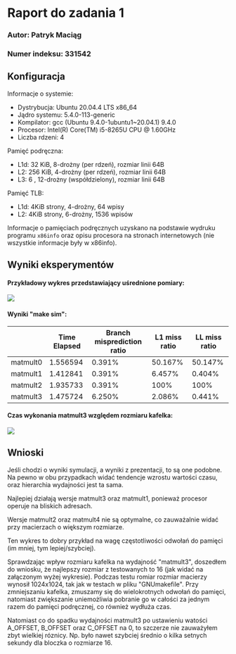 # Raport do zadania 1

### Autor: Patryk Maciąg
### Numer indeksu: 331542

Konfiguracja
---

Informacje o systemie:

 * Dystrybucja: Ubuntu 20.04.4 LTS x86_64
 * Jądro systemu: 5.4.0-113-generic 
 * Kompilator: gcc (Ubuntu 9.4.0-1ubuntu1~20.04.1) 9.4.0
 * Procesor: Intel(R) Core(TM) i5-8265U CPU @ 1.60GHz
 * Liczba rdzeni: 4

Pamięć podręczna:

 * L1d: 32 KiB, 8-drożny (per rdzeń), rozmiar linii 64B
 * L2: 256 KiB, 4-drożny (per rdzeń), rozmiar linii 64B
 * L3: 6 , 12-drożny (współdzielony), rozmiar linii 64B

Pamięć TLB:

 * L1d: 4KiB strony, 4-drożny, 64 wpisy
 * L2: 4KiB strony, 6-drożny, 1536 wpisów

Informacje o pamięciach podręcznych uzyskano na podstawie wydruku programu
`x86info` oraz opisu procesora na stronach internetowych (nie wszystkie informacje były w x86info).

Wyniki eksperymentów
---

#### Przykładowy wykres przedstawiający uśrednione pomiary:

![](https://i.imgur.com/8uPNzzb.png)



#### Wyniki "make sim":
|| Time Elapsed | Branch misprediction ratio | L1 miss ratio | LL miss ratio |
| ------- | ------------ | -------------------------- | ------------- | ------------- |
| matmult0 |  1.556594 | 0.391% | 50.167% | 50.147% |
| matmult1 |  1.412841 | 0.391% | 6.457%  | 0.404% |
| matmult2 |  1.935733 | 0.391% | 100%    | 100% |
| matmult3 |  1.475724 | 6.250% | 2.086%  | 0.441% |


#### Czas wykonania matmult3 względem rozmiaru kafelka:
![](https://i.imgur.com/r51NLwQ.png)


Wnioski
---

Jeśli chodzi o wyniki symulacji, a wyniki z prezentacji, to są one podobne. Na pewno w obu przypadkach widać tendencje wzrostu wartości czasu, oraz hierarchia wydajności jest ta sama.



Najlepiej działają wersje matmult3 oraz matmult1, ponieważ procesor operuje na bliskich adresach.

Wersje matmult2 oraz matmult4 nie są optymalne, co zauważalnie widać przy macierzach o większym rozmiarze.

Ten wykres to dobry przykład na wagę częstotliwości odwołań do pamięci (im mniej, tym lepiej/szybciej).

Sprawdzając wpływ rozmiaru kafelka na wydajność "matmult3", doszedłem do wniosku, że najlepszy rozmiar z testowanych to 16 (jak widać na załączonym wyżej wykresie). Podczas testu romiar rozmiar macierzy wynosił 1024x1024, tak jak w testach w pliku "GNUmakefile". 
Przy zmniejszaniu kafelka, zmuszamy się do wielokrotnych odwołań do pamięci, natomiast zwiększanie uniemożliwia pobranie go w całości za jednym razem do pamięci podręcznej, co również wydłuża czas.



Natomiast co do spadku wydajności matmult3 po ustawieniu watości A_OFFSET, B_OFFSET oraz C_OFFSET na 0, to szczerze nie zauważyłem zbyt wielkiej róznicy. Np. było nawet szybciej średnio o kilka setnych sekundy dla bloczka o rozmiarze 16.



